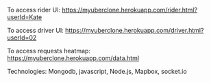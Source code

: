 To access rider UI: https://myuberclone.herokuapp.com/rider.html?userId=Kate

To access driver UI: https://myuberclone.herokuapp.com/driver.html?userId=02

To access requests heatmap: https://myuberclone.herokuapp.com/data.html

Technologies:
Mongodb, javascript, Node.js, Mapbox, socket.io
